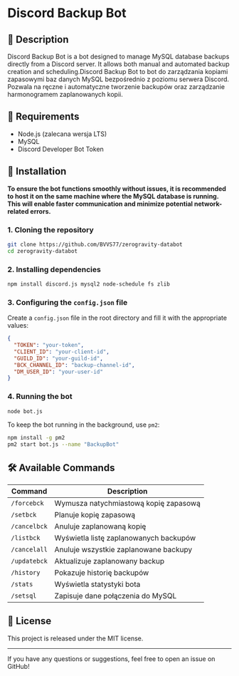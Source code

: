 # Discord Backup Bot

## 📌 Description
Discord Backup Bot is a bot designed to manage MySQL database backups directly from a Discord server. It allows both manual and automated backup creation and scheduling.Discord Backup Bot to bot do zarządzania kopiami zapasowymi baz danych MySQL bezpośrednio z poziomu serwera Discord. Pozwala na ręczne i automatyczne tworzenie backupów oraz zarządzanie harmonogramem zaplanowanych kopii.

## 🔧 Requirements
- Node.js (zalecana wersja LTS)
- MySQL
- Discord Developer Bot Token

## 🚀 Installation

**To ensure the bot functions smoothly without issues, it is recommended to host it on the same machine where the MySQL database is running. This will enable faster communication and minimize potential network-related errors.**
### 1. **Cloning the repository**
```bash
git clone https://github.com/BVVS77/zerogravity-databot
cd zerogravity-databot
```

### 2. **Installing dependencies**
```bash
npm install discord.js mysql2 node-schedule fs zlib
```

### 3. **Configuring the `config.json` file**
Create a `config.json` file in the root directory and fill it with the appropriate values:
```json
{
  "TOKEN": "your-token",
  "CLIENT_ID": "your-client-id",
  "GUILD_ID": "your-guild-id",
  "BCK_CHANNEL_ID": "backup-channel-id",
  "DM_USER_ID": "your-user-id"
}
```

### 4. **Running the bot**
```bash
node bot.js
```

To keep the bot running in the background, use `pm2`:
```bash
npm install -g pm2
pm2 start bot.js --name "BackupBot"
```

## 🛠️ Available Commands
| Command | Description |
|---------|------|
| `/forcebck` | Wymusza natychmiastową kopię zapasową |
| `/setbck` | Planuje kopię zapasową |
| `/cancelbck` | Anuluje zaplanowaną kopię |
| `/listbck` | Wyświetla listę zaplanowanych backupów |
| `/cancelall` | Anuluje wszystkie zaplanowane backupy |
| `/updatebck` | Aktualizuje zaplanowany backup |
| `/history` | Pokazuje historię backupów |
| `/stats` | Wyświetla statystyki bota |
| `/setsql` | Zapisuje dane połączenia do MySQL |

## 📜 License
This project is released under the MIT license.

---
If you have any questions or suggestions, feel free to open an issue on GitHub!

